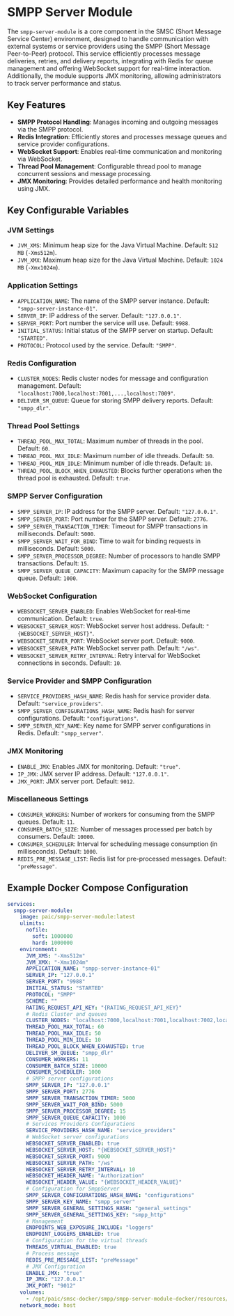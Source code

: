 # SMPP Server Module

The `smpp-server-module` is a core component in the SMSC (Short Message Service Center) environment, designed to handle communication with external systems or service providers using the SMPP (Short Message Peer-to-Peer) protocol. This service efficiently processes message deliveries, retries, and delivery reports, integrating with Redis for queue management and offering WebSocket support for real-time interaction. Additionally, the module supports JMX monitoring, allowing administrators to track server performance and status.

## Key Features

- **SMPP Protocol Handling**: Manages incoming and outgoing messages via the SMPP protocol.
- **Redis Integration**: Efficiently stores and processes message queues and service provider configurations.
- **WebSocket Support**: Enables real-time communication and monitoring via WebSocket.
- **Thread Pool Management**: Configurable thread pool to manage concurrent sessions and message processing.
- **JMX Monitoring**: Provides detailed performance and health monitoring using JMX.

## Key Configurable Variables

### JVM Settings

- `JVM_XMS`: Minimum heap size for the Java Virtual Machine. Default: `512 MB` (`-Xms512m`).
- `JVM_XMX`: Maximum heap size for the Java Virtual Machine. Default: `1024 MB` (`-Xmx1024m`).

### Application Settings

- `APPLICATION_NAME`: The name of the SMPP server instance. Default: `"smpp-server-instance-01"`.
- `SERVER_IP`: IP address of the server. Default: `"127.0.0.1"`.
- `SERVER_PORT`: Port number the service will use. Default: `9988`.
- `INITIAL_STATUS`: Initial status of the SMPP server on startup. Default: `"STARTED"`.
- `PROTOCOL`: Protocol used by the service. Default: `"SMPP"`.

### Redis Configuration

- `CLUSTER_NODES`: Redis cluster nodes for message and configuration management. Default: `"localhost:7000,localhost:7001,...,localhost:7009"`.
- `DELIVER_SM_QUEUE`: Queue for storing SMPP delivery reports. Default: `"smpp_dlr"`.

### Thread Pool Settings

- `THREAD_POOL_MAX_TOTAL`: Maximum number of threads in the pool. Default: `60`.
- `THREAD_POOL_MAX_IDLE`: Maximum number of idle threads. Default: `50`.
- `THREAD_POOL_MIN_IDLE`: Minimum number of idle threads. Default: `10`.
- `THREAD_POOL_BLOCK_WHEN_EXHAUSTED`: Blocks further operations when the thread pool is exhausted. Default: `true`.

### SMPP Server Configuration

- `SMPP_SERVER_IP`: IP address for the SMPP server. Default: `"127.0.0.1"`.
- `SMPP_SERVER_PORT`: Port number for the SMPP server. Default: `2776`.
- `SMPP_SERVER_TRANSACTION_TIMER`: Timeout for SMPP transactions in milliseconds. Default: `5000`.
- `SMPP_SERVER_WAIT_FOR_BIND`: Time to wait for binding requests in milliseconds. Default: `5000`.
- `SMPP_SERVER_PROCESSOR_DEGREE`: Number of processors to handle SMPP transactions. Default: `15`.
- `SMPP_SERVER_QUEUE_CAPACITY`: Maximum capacity for the SMPP message queue. Default: `1000`.

### WebSocket Configuration

- `WEBSOCKET_SERVER_ENABLED`: Enables WebSocket for real-time communication. Default: `true`.
- `WEBSOCKET_SERVER_HOST`: WebSocket server host address. Default: `"{WEBSOCKET_SERVER_HOST}"`.
- `WEBSOCKET_SERVER_PORT`: WebSocket server port. Default: `9000`.
- `WEBSOCKET_SERVER_PATH`: WebSocket server path. Default: `"/ws"`.
- `WEBSOCKET_SERVER_RETRY_INTERVAL`: Retry interval for WebSocket connections in seconds. Default: `10`.

### Service Provider and SMPP Configuration

- `SERVICE_PROVIDERS_HASH_NAME`: Redis hash for service provider data. Default: `"service_providers"`.
- `SMPP_SERVER_CONFIGURATIONS_HASH_NAME`: Redis hash for server configurations. Default: `"configurations"`.
- `SMPP_SERVER_KEY_NAME`: Key name for SMPP server configurations in Redis. Default: `"smpp_server"`.

### JMX Monitoring

- `ENABLE_JMX`: Enables JMX for monitoring. Default: `"true"`.
- `IP_JMX`: JMX server IP address. Default: `"127.0.0.1"`.
- `JMX_PORT`: JMX server port. Default: `9012`.

### Miscellaneous Settings

- `CONSUMER_WORKERS`: Number of workers for consuming from the SMPP queues. Default: `11`.
- `CONSUMER_BATCH_SIZE`: Number of messages processed per batch by consumers. Default: `10000`.
- `CONSUMER_SCHEDULER`: Interval for scheduling message consumption (in milliseconds). Default: `1000`.
- `REDIS_PRE_MESSAGE_LIST`: Redis list for pre-processed messages. Default: `"preMessage"`.

## Example Docker Compose Configuration

```yaml
services:
  smpp-server-module:
    image: paic/smpp-server-module:latest
    ulimits:
      nofile:
        soft: 1000000
        hard: 1000000
    environment:
      JVM_XMS: "-Xms512m"
      JVM_XMX: "-Xmx1024m"
      APPLICATION_NAME: "smpp-server-instance-01"
      SERVER_IP: "127.0.0.1"
      SERVER_PORT: "9988"
      INITIAL_STATUS: "STARTED"
      PROTOCOL: "SMPP"
      SCHEME: ""
      RATING_REQUEST_API_KEY: "{RATING_REQUEST_API_KEY}"
      # Redis Cluster and queues
      CLUSTER_NODES: "localhost:7000,localhost:7001,localhost:7002,localhost:7003,localhost:7004,localhost:7005,localhost:7006,localhost:7007,localhost:7008,localhost:7009"
      THREAD_POOL_MAX_TOTAL: 60
      THREAD_POOL_MAX_IDLE: 50
      THREAD_POOL_MIN_IDLE: 10
      THREAD_POOL_BLOCK_WHEN_EXHAUSTED: true
      DELIVER_SM_QUEUE: "smpp_dlr"
      CONSUMER_WORKERS: 11
      CONSUMER_BATCH_SIZE: 10000
      CONSUMER_SCHEDULER: 1000
      # SMPP server configurations
      SMPP_SERVER_IP: "127.0.0.1"
      SMPP_SERVER_PORT: 2776
      SMPP_SERVER_TRANSACTION_TIMER: 5000
      SMPP_SERVER_WAIT_FOR_BIND: 5000
      SMPP_SERVER_PROCESSOR_DEGREE: 15
      SMPP_SERVER_QUEUE_CAPACITY: 1000
      # Services Providers Configurations
      SERVICE_PROVIDERS_HASH_NAME: "service_providers"
      # WebSocket server configurations
      WEBSOCKET_SERVER_ENABLED: true
      WEBSOCKET_SERVER_HOST: "{WEBSOCKET_SERVER_HOST}"
      WEBSOCKET_SERVER_PORT: 9000
      WEBSOCKET_SERVER_PATH: "/ws"
      WEBSOCKET_SERVER_RETRY_INTERVAL: 10
      WEBSOCKET_HEADER_NAME: "Authorization"
      WEBSOCKET_HEADER_VALUE: "{WEBSOCKET_HEADER_VALUE}"
      # Configuration for SmppServer
      SMPP_SERVER_CONFIGURATIONS_HASH_NAME: "configurations"
      SMPP_SERVER_KEY_NAME: "smpp_server"
      SMPP_SERVER_GENERAL_SETTINGS_HASH: "general_settings"
      SMPP_SERVER_GENERAL_SETTINGS_KEY: "smpp_http"
      # Management
      ENDPOINTS_WEB_EXPOSURE_INCLUDE: "loggers"
      ENDPOINT_LOGGERS_ENABLED: true
      # Configuration for the virtual threads
      THREADS_VIRTUAL_ENABLED: true
      # Process message
      REDIS_PRE_MESSAGE_LIST: "preMessage"
      # JMX Configuration
      ENABLE_JMX: "true"
      IP_JMX: "127.0.0.1"
      JMX_PORT: "9012"
    volumes:
      - /opt/paic/smsc-docker/smpp/smpp-server-module-docker/resources/conf/logback.xml:/opt/paic/SMPP_SERVER_MODULE/conf/logback.xml
    network_mode: host
